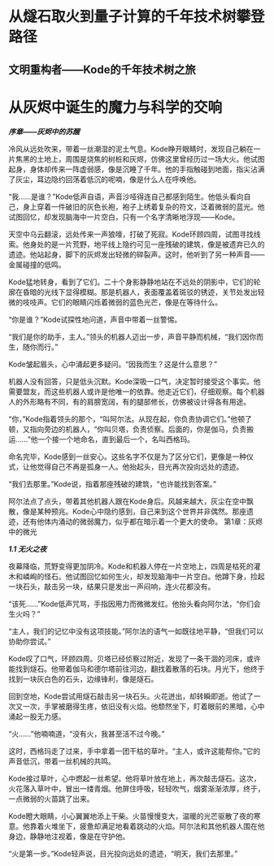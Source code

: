 # 从燧石取火到量子计算的千年技术树攀登路径
## 文明重构者——Kode的千年技术树之旅
# 从灰烬中诞生的魔力与科学的交响
***序章——灰烬中的苏醒***

冷风从远处吹来，带着一丝潮湿的泥土气息。Kode睁开眼睛时，发现自己躺在一片焦黑的土地上，周围是烧焦的树桩和灰烬，仿佛这里曾经历过一场大火。他试图起身，身体却传来一阵虚弱感，像是沉睡了千年。他的手指触碰到地面，指尖沾满了灰尘，耳边隐约回荡着低沉的呢喃，像是什么人在呼唤他。

“我……是谁？”Kode低声自语，声音沙哑得连自己都感到陌生。他低头看向自己，身上穿着一件破旧的灰色长袍，袍子上绣着复杂的符文，泛着微弱的蓝光。他试图回忆，却发现脑海中一片空白，只有一个名字清晰地浮现——Kode。

天空中乌云翻滚，远处传来一声狼嚎，打破了死寂。Kode环顾四周，试图寻找线索。他身处的是一片荒野，地平线上隐约可见一座残破的建筑，像是被遗弃已久的遗迹。他站起身，脚下的灰烬发出轻微的碎裂声。这时，他听到了另一种声音——金属碰撞的低鸣。

Kode猛地转身，看到了它们。二十个身影静静地站在不远处的阴影中，它们的轮廓在昏暗的光线下显得模糊。那是机器人，表面覆盖着斑驳的锈迹，关节处发出轻微的吱吱声。它们的眼睛闪烁着微弱的蓝色光芒，像是在等待什么。

“你是谁？”Kode试探性地问道，声音中带着一丝警惕。

“我们是你的助手，主人。”领头的机器人迈出一步，声音平静而机械，“我们因你而生，随你而行。”

Kode皱起眉头，心中涌起更多疑问。“因我而生？这是什么意思？”

机器人没有回答，只是低头沉默。Kode深吸一口气，决定暂时接受这个事实。他需要盟友，而这些机器人或许是他唯一的依靠。他走近它们，仔细观察。每个机器人的外形略有不同，有的肩膀宽阔，有的腿部修长，仿佛被设计得各有用途。

“你，”Kode指着领头的那个，“叫阿尔法。从现在起，你负责协调它们。”他顿了顿，又指向旁边的机器人，“你叫贝塔，负责侦察。后面的，你是伽马，负责搬运……”他一个接一个地命名，直到最后一个，名叫西格玛。

命名完毕，Kode感到一丝安心。这些名字不仅是为了区分它们，更像是一种仪式，让他觉得自己不再是孤身一人。他抬起头，目光再次投向远处的遗迹。

“我们去那里。”Kode说，指着那座残破的建筑，“也许能找到答案。”

阿尔法点了点头，带着其他机器人跟在Kode身后。风越来越大，灰尘在空中飘散，像是某种预兆。Kode心中隐约感到，自己来到这个世界并非偶然。那座遗迹，还有他体内涌动的微弱魔力，似乎都在暗示着一个更大的使命。
第1章：灰烬中的微光

***1.1 无火之夜***

夜幕降临，荒野变得更加阴冷。Kode和机器人停在一片空地上，四周是枯死的灌木和嶙峋的怪石。他试图回忆如何生火，却发现脑海中一片空白。他蹲下身，捡起一块石头，敲击另一块，结果只是发出一声闷响，连火花都没有。

“该死……”Kode低声咒骂，手指因用力而微微发红。他抬头看向阿尔法，“你们会生火吗？”

“主人，我们的记忆中没有这项技能。”阿尔法的语气一如既往地平静，“但我们可以协助你尝试。”

Kode叹了口气，环顾四周。贝塔已经侦察过附近，发现了一条干涸的河床，或许能找到燧石。他带着伽马和德尔塔前往河边，翻找着散落的石块。月光下，他终于找到一块灰白色的石头，边缘锋利，像是燧石。

回到空地，Kode尝试用燧石敲击另一块石头。火花迸出，却转瞬即逝。他试了一次又一次，手掌被磨得生疼，依旧没有火焰。他颓然坐下，盯着眼前的黑暗，心中涌起一股无力感。

“火……”他喃喃道，“没有火，我甚至活不过今晚。”

这时，西格玛走了过来，手中拿着一团干枯的草叶。“主人，或许这能帮你。”它的声音低沉，带着一丝机械的共鸣。

Kode接过草叶，心中燃起一丝希望。他将草叶放在地上，再次敲击燧石。这次，火花落入草叶中，冒出一缕青烟。他屏住呼吸，轻轻吹气，烟雾渐渐浓厚，终于，一点微弱的火苗跳了出来。

Kode瞪大眼睛，小心翼翼地添上干柴。火苗慢慢变大，温暖的光芒驱散了夜的寒意。他靠着火堆坐下，疲惫却满足地看着跳动的火焰。阿尔法和其他机器人围在他身边，静静地注视着，像是在守护他。

“火是第一步。”Kode轻声说，目光投向远处的遗迹，“明天，我们去那里。”


